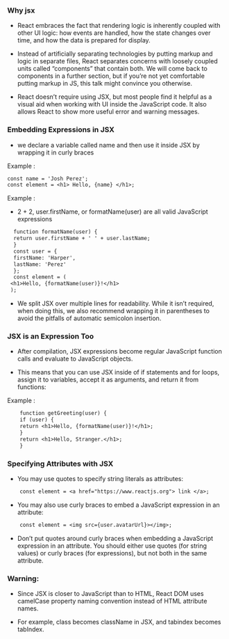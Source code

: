 ### Why jsx

- React embraces the fact that rendering logic is inherently coupled with other UI logic: how events are handled, how the state changes over time, and how the data is prepared for display.

- Instead of artificially separating technologies by putting markup and logic in separate files, React separates concerns with loosely coupled units called “components” that contain both. We will come back to components in a further section, but if you’re not yet comfortable putting markup in JS, this talk might convince you otherwise.

- React doesn’t require using JSX, but most people find it helpful as a visual aid when working with UI inside the JavaScript code. It also allows React to show more useful error and warning messages.

### Embedding Expressions in JSX

- we declare a variable called name and then use it inside JSX by wrapping it in curly braces

Example :<br/>

```diff
const name = 'Josh Perez';
const element = <h1> Hello, {name} </h1>;
```

Example :<br/>

- 2 + 2, user.firstName, or formatName(user) are all valid JavaScript expressions<br/>

```diff
  function formatName(user) {
  return user.firstName + ' ' + user.lastName;
  }
  const user = {
  firstName: 'Harper',
  lastName: 'Perez'
  };
  const element = (
 <h1>Hello, {formatName(user)}!</h1>
 );
```

- We split JSX over multiple lines for readability. While it isn’t required, when doing this, we also recommend wrapping it in parentheses to avoid the pitfalls of automatic semicolon insertion.

### JSX is an Expression Too

- After compilation, JSX expressions become regular JavaScript function calls and evaluate to JavaScript objects.

- This means that you can use JSX inside of if statements and for loops, assign it to variables, accept it as arguments, and return it from functions:

Example : <br/>

```diff
    function getGreeting(user) {
    if (user) {
    return <h1>Hello, {formatName(user)}!</h1>;
    }
    return <h1>Hello, Stranger.</h1>;
    }
```

### Specifying Attributes with JSX

- You may use quotes to specify string literals as attributes:

```diff
    const element = <a href="https://www.reactjs.org"> link </a>;
```

- You may also use curly braces to embed a JavaScript expression in an attribute:

```diff
    const element = <img src={user.avatarUrl}></img>;

```

- Don’t put quotes around curly braces when embedding a JavaScript expression in an attribute. You should either use quotes (for string values) or curly braces (for expressions), but not both in the same attribute.

### Warning:

- Since JSX is closer to JavaScript than to HTML, React DOM uses camelCase property naming convention instead of HTML attribute names.

- For example, class becomes className in JSX, and tabindex becomes tabIndex.
